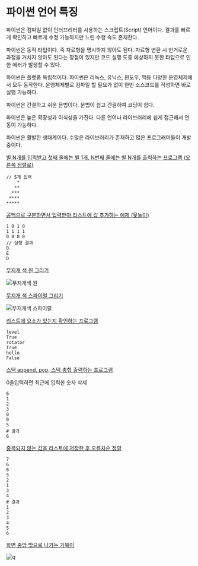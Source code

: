 # 파이썬 언어 특징
파이썬은 컴파일 없이 인터프리터를 사용하는 스크립트(Script) 언어이다. 결과를 빠르게 확인하고 빠르게 수정 가능하지만 느린 수행 속도 존재한다.

파이썬은 동적 타입이다. 즉 자료형을 명시하지 않아도 된다. 자료형 변환 시 번거로운 과정을 거치지 않아도 된다는 장점이 있지만 코드 실행 도중 에상하지 못한 타입으로 인한 에러가 발생할 수 있다.

파이썬은 플랫폼 독립적이다. 파이썬은 리눅스, 유닉스, 윈도우, 맥등 다양한 운영체제에서 모두 동작한다. 운영체제별로 컴파일 할 필요가 없이 한번 소스코드를 작성하면 바로 실행 가능하다.

파이썬은 간결하고 쉬운 문법이다. 문법이 쉽고 간결하여 코딩이 쉽다.

파이썬은 높은 확장성과 이식성을 가진다. 다른 언어나 라이브러리에 쉽게 접근해서 연동이 가능하다.

파이썬은 활발한 생태계이다. 수많은 라이브러리가 존재하고 많은 프로그래머들이 개발중이다.

[별 N개를 입력받고 첫째 줄에는 별 1개, N번째 줄에는 별 N개를 출력하는 프로그램 (오른쪽 정렬로)](https://github.com/skcy1515/Programming-Study/blob/main/Python/1.py)
```
// 5개 입력
    *
   **
  ***
 ****
*****
```
[공백으로 구분하면서 입력받아 리스트에 값 추가하는 예제 (윷놀이)](https://github.com/skcy1515/Programming-Study/blob/main/Python/2.py)
```
1 0 1 0
1 1 1 1
0 0 0 0
// 실행 결과
B
E
D
```
[무지개 색 원 그리기](https://github.com/skcy1515/Programming-Study/blob/main/Python/3.py)

![무지개색 원](https://github.com/skcy1515/Programming-Study/assets/140364849/ecabd671-8786-4222-b926-34be4a75fcd8)

[무지개 색 스파이럴 그리기](https://github.com/skcy1515/Programming-Study/blob/main/Python/4.py)

![무지개색 스파이럴](https://github.com/skcy1515/Programming-Study/assets/140364849/9b3815c7-1edd-4ea1-94ac-20a000065652)

[리스트에 요소가 있는지 확인하는 프로그램](https://github.com/skcy1515/Programming-Study/blob/main/Python/5.py)
```
level
True
rotator
True
hello
False
```
[스택 append, pop, 스택 총합 출력하는 프로그램](https://github.com/skcy1515/Programming-Study/blob/main/Python/6.py)

0을입력하면 최근에 입력한 숫자 삭제
```
6
1
2
3
0 
0
5
# 결과
6
```
[중복되지 않는 값을 리스트에 저장한 후 오름차순 정렬](https://github.com/skcy1515/Programming-Study/blob/main/Python/7.py)
```
7
6
6
5
2
1
3
4
# 결과
1
2
3
4
5
6
```
[화면 중앙 밖으로 나가는 거북이](https://github.com/skcy1515/Programming-Study/blob/main/Python/8.py)

![q](https://github.com/skcy1515/Programming-Study/assets/140364849/00379eba-3dc9-46ef-9e14-ee6829f301d6)
